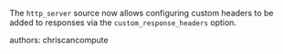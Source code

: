 The `http_server` source now allows configuring custom headers to be added to responses via the `custom_response_headers` option.

authors: chriscancompute
